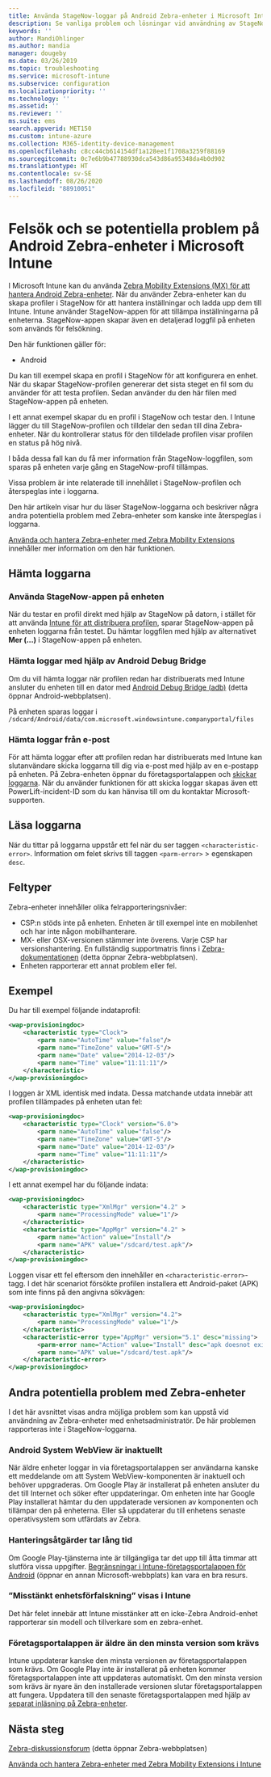 ```yaml
---
title: Använda StageNow-loggar på Android Zebra-enheter i Microsoft Intune – Azure | Microsoft Docs
description: Se vanliga problem och lösningar vid användning av StageNow på Android-enheter med Microsoft Intune. Lär dig även hur du hämtar loggar och se exempel på hur du kan läsa loggarna med avseende på framgång eller fel.
keywords: ''
author: MandiOhlinger
ms.author: mandia
manager: dougeby
ms.date: 03/26/2019
ms.topic: troubleshooting
ms.service: microsoft-intune
ms.subservice: configuration
ms.localizationpriority: ''
ms.technology: ''
ms.assetid: ''
ms.reviewer: ''
ms.suite: ems
search.appverid: MET150
ms.custom: intune-azure
ms.collection: M365-identity-device-management
ms.openlocfilehash: c8cc44cb614154df1a128ee1f1708a3259f88169
ms.sourcegitcommit: 0c7e6b9b47788930dca543d86a95348da4b0d902
ms.translationtype: HT
ms.contentlocale: sv-SE
ms.lasthandoff: 08/26/2020
ms.locfileid: "88910051"
---
```

# <a name="troubleshoot-and-see-potential-issues-on-android-zebra-devices-in-microsoft-intune"></a>Felsök och se potentiella problem på Android Zebra-enheter i Microsoft Intune



I Microsoft Intune kan du använda [Zebra Mobility Extensions (MX) för att hantera Android Zebra-enheter](android-zebra-mx-overview.md). När du använder Zebra-enheter kan du skapa profiler i StageNow för att hantera inställningar och ladda upp dem till Intune. Intune använder StageNow-appen för att tillämpa inställningarna på enheterna. StageNow-appen skapar även en detaljerad loggfil på enheten som används för felsökning.

Den här funktionen gäller för:

- Android

Du kan till exempel skapa en profil i StageNow för att konfigurera en enhet. När du skapar StageNow-profilen genererar det sista steget en fil som du använder för att testa profilen. Sedan använder du den här filen med StageNow-appen på enheten.

I ett annat exempel skapar du en profil i StageNow och testar den. I Intune lägger du till StageNow-profilen och tilldelar den sedan till dina Zebra-enheter. När du kontrollerar status för den tilldelade profilen visar profilen en status på hög nivå.

I båda dessa fall kan du få mer information från StageNow-loggfilen, som sparas på enheten varje gång en StageNow-profil tillämpas.

Vissa problem är inte relaterade till innehållet i StageNow-profilen och återspeglas inte i loggarna.

Den här artikeln visar hur du läser StageNow-loggarna och beskriver några andra potentiella problem med Zebra-enheter som kanske inte återspeglas i loggarna.

[Använda och hantera Zebra-enheter med Zebra Mobility Extensions](android-zebra-mx-overview.md) innehåller mer information om den här funktionen.

## <a name="get-the-logs"></a>Hämta loggarna

### <a name="use-the-stagenow-app-on-the-device"></a>Använda StageNow-appen på enheten
När du testar en profil direkt med hjälp av StageNow på datorn, i stället för att använda [Intune för att distribuera profilen](android-zebra-mx-overview.md#step-4-create-a-device-management-profile-in-stagenow), sparar StageNow-appen på enheten loggarna från testet. Du hämtar loggfilen med hjälp av alternativet **Mer (...)** i StageNow-appen på enheten.

### <a name="get-logs-using-android-debug-bridge"></a>Hämta loggar med hjälp av Android Debug Bridge
Om du vill hämta loggar när profilen redan har distribuerats med Intune ansluter du enheten till en dator med [Android Debug Bridge (adb)](https://developer.android.com/studio/command-line/adb) (detta öppnar Android-webbplatsen).

På enheten sparas loggar i `/sdcard/Android/data/com.microsoft.windowsintune.companyportal/files`

### <a name="get-logs-from-email"></a>Hämta loggar från e-post
För att hämta loggar efter att profilen redan har distribuerats med Intune kan slutanvändare skicka loggarna till dig via e-post med hjälp av en e-postapp på enheten. På Zebra-enheten öppnar du företagsportalappen och [skickar loggarna](../user-help/send-logs-to-your-it-admin-by-email-android.md). När du använder funktionen för att skicka loggar skapas även ett PowerLift-incident-ID som du kan hänvisa till om du kontaktar Microsoft-supporten.

## <a name="read-the-logs"></a>Läsa loggarna

När du tittar på loggarna uppstår ett fel när du ser taggen `<characteristic-error>`. Information om felet skrivs till taggen `<parm-error>` > egenskapen `desc`.

## <a name="error-types"></a>Feltyper

Zebra-enheter innehåller olika felrapporteringsnivåer:

- CSP:n stöds inte på enheten. Enheten är till exempel inte en mobilenhet och har inte någon mobilhanterare.
- MX- eller OSX-versionen stämmer inte överens. Varje CSP har versionshantering. En fullständig supportmatris finns i [Zebra-dokumentationen](http://techdocs.zebra.com/mx/) (detta öppnar Zebra-webbplatsen).
- Enheten rapporterar ett annat problem eller fel.

## <a name="examples"></a>Exempel

Du har till exempel följande indataprofil:

```xml
<wap-provisioningdoc>
    <characteristic type="Clock">
        <parm name="AutoTime" value="false"/>
        <parm name="TimeZone" value="GMT-5"/>
        <parm name="Date" value="2014-12-03"/>
        <parm name="Time" value="11:11:11"/>
    </characteristic>
</wap-provisioningdoc>
```

I loggen är XML identisk med indata. Dessa matchande utdata innebär att profilen tillämpades på enheten utan fel:

```xml
<wap-provisioningdoc>
    <characteristic type="Clock" version="6.0">
        <parm name="AutoTime" value="false"/>
        <parm name="TimeZone" value="GMT-5"/>
        <parm name="Date" value="2014-12-03"/>
        <parm name="Time" value="11:11:11"/>
    </characteristic>
</wap-provisioningdoc>
```

I ett annat exempel har du följande indata:

```xml
<wap-provisioningdoc>
    <characteristic type="XmlMgr" version="4.2" >
        <parm name="ProcessingMode" value="1"/>
    </characteristic>
    <characteristic type="AppMgr" version="4.2" >
        <parm name="Action" value="Install"/>
        <parm name="APK" value="/sdcard/test.apk"/>
    </characteristic>
</wap-provisioningdoc>
```

Loggen visar ett fel eftersom den innehåller en `<characteristic-error>`-tagg. I det här scenariot försökte profilen installera ett Android-paket (APK) som inte finns på den angivna sökvägen:

```xml
<wap-provisioningdoc>
    <characteristic type="XmlMgr" version="4.2">
        <parm name="ProcessingMode" value="1"/>
    </characteristic>
    <characteristic-error type="AppMgr" version="5.1" desc="missing">
        <parm-error name="Action" value="Install" desc="apk doesnot exist in the path"/>
        <parm name="APK" value="/sdcard/test.apk"/>
    </characteristic-error>
</wap-provisioningdoc>
```

## <a name="other-potential-issues-with-zebra-devices"></a>Andra potentiella problem med Zebra-enheter

I det här avsnittet visas andra möjliga problem som kan uppstå vid användning av Zebra-enheter med enhetsadministratör. De här problemen rapporteras inte i StageNow-loggarna.

### <a name="android-system-webview-is-out-of-date"></a>Android System WebView är inaktuellt

När äldre enheter loggar in via företagsportalappen ser användarna kanske ett meddelande om att System WebView-komponenten är inaktuell och behöver uppgraderas. Om Google Play är installerat på enheten ansluter du det till Internet och söker efter uppdateringar. Om enheten inte har Google Play installerat hämtar du den uppdaterade versionen av komponenten och tillämpar den på enheterna. Eller så uppdaterar du till enhetens senaste operativsystem som utfärdats av Zebra.

### <a name="management-actions-take-a-long-time"></a>Hanteringsåtgärder tar lång tid

Om Google Play-tjänsterna inte är tillgängliga tar det upp till åtta timmar att slutföra vissa uppgifter. [Begränsningar i Intune-företagsportalappen för Android](https://support.microsoft.com/help/3211588/limitations-of-intune-company-portal-app-for-android-in-china) (öppnar en annan Microsoft-webbplats) kan vara en bra resurs.

### <a name="device-spoofing-suspected-shows-in-intune"></a>”Misstänkt enhetsförfalskning” visas i Intune

Det här felet innebär att Intune misstänker att en icke-Zebra Android-enhet rapporterar sin modell och tillverkare som en zebra-enhet.

### <a name="company-portal-app-is-older-than-minimum-required-version"></a>Företagsportalappen är äldre än den minsta version som krävs

Intune uppdaterar kanske den minsta versionen av företagsportalappen som krävs. Om Google Play inte är installerat på enheten kommer företagsportalappen inte att uppdateras automatiskt. Om den minsta version som krävs är nyare än den installerade versionen slutar företagsportalappen att fungera. Uppdatera till den senaste företagsportalappen med hjälp av [separat inläsning på Zebra-enheter](android-zebra-mx-overview.md#sideload-the-company-portal-app).

## <a name="next-steps"></a>Nästa steg

[Zebra-diskussionsforum](https://developer.zebra.com/community/home/discussions) (detta öppnar Zebra-webbplatsen)

[Använda och hantera Zebra-enheter med Zebra Mobility Extensions i Intune](android-zebra-mx-overview.md)